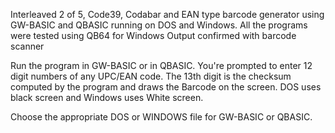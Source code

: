 Interleaved 2 of 5, Code39, Codabar and EAN type barcode generator using GW-BASIC and QBASIC running on DOS and Windows. All the programs were tested using QB64 for Windows  Output confirmed with barcode scanner  

Run the program in GW-BASIC or in QBASIC. You're prompted to enter 12 digit numbers of any UPC/EAN code. The 13th digit is the checksum computed by the program and draws the Barcode on the screen. DOS uses black screen and Windows uses White screen.

Choose the appropriate DOS or WINDOWS file for GW-BASIC or QBASIC. 
